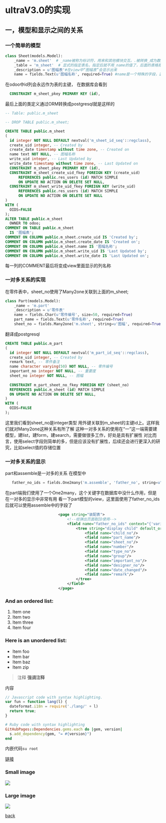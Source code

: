 # ultraV3.0的实现

## 一，模型和显示之间的关系
### 一个简单的模型

```python
class Sheet(models.Model):
    _name = 'm.sheet'  # _name被称为标识符，用来和其他模块交互。.被转换_成为数据库表m_sheet,当安装应用时会创建数据库表，卸载应用会删除表。
    _table = 'm_sheet'  # 显式的指定表名，指定后就不用_name的值了，后面的表格把这个属性都省略了
    _description = u'图幅表'#在view中“图幅表”会显示出来
    name = fields.Text(u'图幅名称', required=True) #name是一个特殊的字段，这里把它利用起来
```
在odoo中id列会永远作为表的主键，
在数据库会看到
```sql
  CONSTRAINT m_sheet_pkey PRIMARY KEY (id),
```
最后上面的类定义通过ORM转换成postgresql就是这样的
```sql
-- Table: public.m_sheet

-- DROP TABLE public.m_sheet;

CREATE TABLE public.m_sheet
(
  id integer NOT NULL DEFAULT nextval('m_sheet_id_seq'::regclass),
  create_uid integer, -- Created by
  create_date timestamp without time zone, -- Created on
  name text NOT NULL, -- 图幅名称
  write_uid integer, -- Last Updated by
  write_date timestamp without time zone, -- Last Updated on
  CONSTRAINT m_sheet_pkey PRIMARY KEY (id),
  CONSTRAINT m_sheet_create_uid_fkey FOREIGN KEY (create_uid)
      REFERENCES public.res_users (id) MATCH SIMPLE
      ON UPDATE NO ACTION ON DELETE SET NULL,
  CONSTRAINT m_sheet_write_uid_fkey FOREIGN KEY (write_uid)
      REFERENCES public.res_users (id) MATCH SIMPLE
      ON UPDATE NO ACTION ON DELETE SET NULL
)
WITH (
  OIDS=FALSE
);
ALTER TABLE public.m_sheet
  OWNER TO odoo;
COMMENT ON TABLE public.m_sheet
  IS '图幅表';
COMMENT ON COLUMN public.m_sheet.create_uid IS 'Created by';
COMMENT ON COLUMN public.m_sheet.create_date IS 'Created on';
COMMENT ON COLUMN public.m_sheet.name IS '图幅名称';
COMMENT ON COLUMN public.m_sheet.write_uid IS 'Last Updated by';
COMMENT ON COLUMN public.m_sheet.write_date IS 'Last Updated on';
```
每一列的COMMENT最后将变成view里面显示的列名称

### 一对多关系的实现
在零件表中，sheet_no使用了Many2one关联到上面的m_sheet;
```python
class Part(models.Model):
    _name = 'm.part'
    _description = u'零件表'
    name = fields.Char(u'零件编号', size=50, required=True)
    part_name = fields.Text(u'零件名称', required=True)
    sheet_no = fields.Many2one('m.sheet', string=u'图幅', required=True)
```
翻译成postgresql
```sql
CREATE TABLE public.m_part
(
  id integer NOT NULL DEFAULT nextval('m_part_id_seq'::regclass),
  create_uid integer, -- Created by
  remark text, -- 零件备注
  name character varying(50) NOT NULL, -- 零件编号
  important_no integer NOT NULL, -- 重要度
  sheet_no integer NOT NULL, -- 图幅
  
  CONSTRAINT m_part_sheet_no_fkey FOREIGN KEY (sheet_no)
  REFERENCES public.m_sheet (id) MATCH SIMPLE
  ON UPDATE NO ACTION ON DELETE SET NULL,
)
WITH (
  OIDS=FALSE
);
```
这里我们看到sheet_no是integer类型 用外键关联到m_sheet的主键id上。这样我们就对Many2one这种关系有所了解
这种一对多关系的使用在“一”这一端需要建模型，建list，建form，建search，需要做很多工作，好处是具有扩展性
对比而言，使用select字段则简单的多，但是应该没有扩展性，后续还会进行更深入的研究，比如select值的存储位置

### 一对多关系的显示
part和assemble是一对多的关系
在模型中
```python
   father_no_ids = fields.One2many('m.assemble', 'father_no', string=u"装配表")
```
在part端我们使用了一个One2many，这个关键字在数据库中没什么作用，但是在一对多的显示中非常有用
看一下part模型的view，这里面使用了father_no_ids后就可以使用assemble中的字段了

```xml
                        <page string="装配表">
                            <!--给弹出页面取ID使用-->
                            <field name="father_no_ids" context="{'variable1' : name, 'variable2' : active_id}">
                                <tree string="display child" default_order="group">
                                    <field name="child_no"/>
                                    <field name="part_name"/>
                                    <field name="sheet_no"/>
                                    <field name="number"/>
                                    <field name="type_no"/>
                                    <field name="group"/>
                                    <field name="important_no"/>
                                    <field name="designer_no"/>
                                    <field name="date_changed"/>
                                    <field name="remark"/>
                                </tree>
                            </field>
                        </page>
```


### And an ordered list:
1.  Item one
1.  Item two
1.  Item three
1.  Item four

### Here is an unordered list:
*   Item foo
*   Item bar
*   Item baz
*   Item zip

> 注释
> **强调注释**

内容



```js
// Javascript code with syntax highlighting.
var fun = function lang(l) {
  dateformat.i18n = require('./lang/' + l)
  return true;
}
```

```ruby
# Ruby code with syntax highlighting
GitHubPages::Dependencies.gems.each do |gem, version|
  s.add_dependency(gem, "= #{version}")
end
```

内嵌代码`su root`

[链接](http://123.com/art/abc.htm)

### Small image

![](https://assets-cdn.github.com/images/icons/emoji/octocat.png)

### Large image

![](https://guides.github.com/activities/hello-world/branching.png)

[back](../)